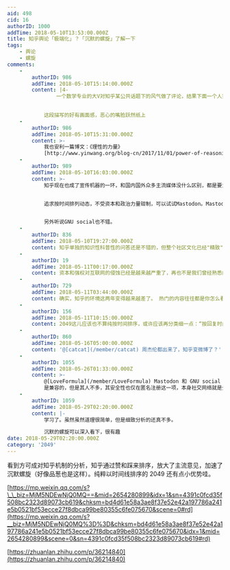 ```yaml
---
aid: 498
cid: 16
authorID: 1000
addTime: 2018-05-10T13:53:00.000Z
title: 知乎舆论「极端化」？「沉默的螺旋」了解一下
tags:
    - 舆论
    - 螺旋
comments:
    -
        authorID: 986
        addTime: 2018-05-10T15:14:00.000Z
        content: |4-
                一个数学专业的大V对知乎某公共话题下的风气做了评论，结果下面一个人突然跳出来，喷他对科研没有贡献。仿佛由此便剥夺了他的发言权；下面他的粉丝则回怼：他在数学上的paper你这辈子也赶不上。仿佛他的发言权便竟然由此夺回来了。
                

            这段描写的好有画面感，恶心的嘴脸跃然纸上
    -
        authorID: 986
        addTime: 2018-05-10T15:31:00.000Z
        content: >-
            我也安利一篇博文：《理性的力量》
            [http://www.yinwang.org/blog-cn/2017/11/01/power-of-reasoning](http://www.yinwang.org/blog-cn/2017/11/01/power-of-reasoning)
    -
        authorID: 989
        addTime: 2018-05-10T16:03:00.000Z
        content: >-
            知乎现在也成了宣传机器的一环，和国内国外众多主流媒体没什么区别，都是要为了某些人的政治利益、商业利益服务的。前段时间国际上不也在反对Facebook嘛。


            追求按时间排列动态，不受资本和政治力量钳制，可以试试Mastodon。Mastodon是一种微博客平台，其服务器程序是开源软件，实行联邦制，类似于电子邮件（不同Mastodon实例上的用户可以互动）。


            另外听说GNU social也不错。
    -
        authorID: 836
        addTime: 2018-05-10T19:27:00.000Z
        content: 知乎单独的知识性科普性的问答还是不错的，但整个社区文化已经"精致"化了。。同样堕落的还有西西河。。
    -
        authorID: 19
        addTime: 2018-05-11T00:17:00.000Z
        content: 资本和强权对互联网的侵蚀已经是越来越严重了，再也不是我们曾经熟悉的样子。现在不仅政治话题被带节奏，连商品的网络口碑也绝对不能信了。。。
    -
        authorID: 729
        addTime: 2018-05-11T03:44:00.000Z
        content: 确实，知乎的环境这两年变得越来越差了。 热门的内容往往都是你怎么看XXXXX事件（XXXXX为当下热门事件）
    -
        authorID: 156
        addTime: 2018-05-11T10:15:00.000Z
        content: 2049这儿应该也不算纯按时间排序，或许应该再分类细一点：“按回复时间排序”，贴吧也是这样的方式好像。
    -
        authorID: 860
        addTime: 2018-05-16T05:00:00.000Z
        content: '@[catcat](/member/catcat) 周杰伦都出来了，知乎变微博了？'
    -
        authorID: 1055
        addTime: 2018-05-26T01:33:00.000Z
        content: >-
            @[LoveFormula](/member/LoveFormula) Mastodon 和 GNU social
            是兼容的，但是其人不多，其安全性也仅在匿名注册这一项，本身社交网络就是公开的，你没办法做到秘密沟通。不过现在问题还是挺多的，升级太快而且有各种各样兼容问题，对于个人站主其实还是不那么友好。
    -
        authorID: 1059
        addTime: 2018-05-29T02:20:00.000Z
        content: |-
            学习了。虽然虽然道理很简单，但是细致分析的还真不多。

            沉默的螺旋可以深入看下，很有趣
date: 2018-05-29T02:20:00.000Z
category: '2049'
---
```


看到方可成对知乎机制的分析，知乎通过赞和踩来排序，放大了主流意见，加速了沉默螺旋（好像品葱也是这样）。纯粹以时间线排序的 2049 还有点小优势哇。

[https://mp.weixin.qq.com/s?\_\_biz=MjM5NDEwNjQ0MQ==&mid=2654280899&idx=1&sn=4391c0fcd35f508bc2323d89073cb619&chksm=bd4d61e58a3ae8f37e52e42a197786a241e5b0521bf53ecce27f8dbca99be80355c6fe075670&scene=0#rd](https://mp.weixin.qq.com/s?__biz=MjM5NDEwNjQ0MQ%3D%3D&chksm=bd4d61e58a3ae8f37e52e42a197786a241e5b0521bf53ecce27f8dbca99be80355c6fe075670&idx=1&mid=2654280899&scene=0&sn=4391c0fcd35f508bc2323d89073cb619#rd)

[https://zhuanlan.zhihu.com/p/36214840](https://zhuanlan.zhihu.com/p/36214840)
